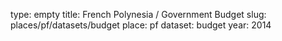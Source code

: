 type: empty
title: French Polynesia / Government Budget
slug: places/pf/datasets/budget
place: pf
dataset: budget
year: 2014
